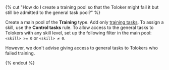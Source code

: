 {% cut "How do I create a training pool so that the Toloker might fail it but still be admitted to the general task pool?" %}

Create a main pool of the **Training** type. Add only [training tasks](../../../../glossary.md#training-task). To assign a skill, use the **Control tasks** rule. To allow access to the general tasks to Tolokers with any skill level, set up the following filter in the main pool: `<skill> >= 0` or `<skill> ≠ 0`.

However, we don't advise giving access to general tasks to Tolokers who failed training.

{% endcut %}